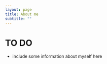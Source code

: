 ```yaml
---
layout: page
title: About me
subtitle: ""
---
```

# TO DO

* include some information about myself here
